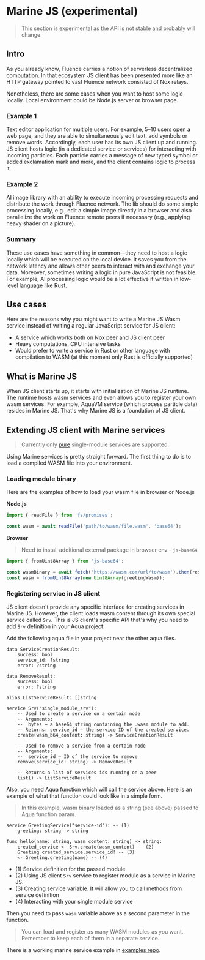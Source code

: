 # Marine JS (experimental)

> This section is experimental as the API is not stable and probably will change.

## Intro

As you already know, Fluence carries a notion of serverless decentralized computation.
In that ecosystem JS client has been presented more like an HTTP gateway pointed to vast Fluence network consisted of Nox relays.

Nonetheless, there are some cases when you want to host some logic locally.
Local environment could be Node.js server or browser page.

### Example 1

Text editor application for multiple users.
For example, 5–10 users open a web page, and they are able to simultaneously edit text, add symbols or remove words.
Accordingly, each user has its own JS client up and running.
JS client hosts logic (in a dedicated service or services) for interacting with incoming particles.
Each particle carries a message of new typed symbol or added exclamation mark and more,
and the client contains logic to process it.

### Example 2

AI image library with an ability to execute incoming processing requests and distribute the work through Fluence network.
The lib should do some simple processing locally, e.g., edit a simple image directly in a browser and also parallelize the work on Fluence remote peers if necessary (e.g., applying heavy shader on a picture).

### Summary

These use cases have something in common—they need to host a logic locally which will be executed on the local device.
It saves you from the network latency and allows other peers to interact with and exchange your data. 
Moreover, sometimes writing a logic in pure JavaScript is not feasible.
For example, AI processing logic would be a lot effective if written in low-level language like Rust.

## Use cases

Here are the reasons why you might want to write a Marine JS Wasm service instead of writing a regular JavaScript service for JS client:
- A service which works both on Nox peer and JS client peer
- Heavy computations, CPU intensive tasks
- Would prefer to write a service in Rust or other language with compilation to WASM (at this moment only Rust is officially supported)

## What is Marine JS

When JS client starts up, it starts with initialization of Marine JS runtime.
The runtime hosts wasm services and even allows you to register your own wasm services.
For example, AquaVM service (which process particle data) resides in Marine JS.
That's why Marine JS is a foundation of JS client.

## Extending JS client with Marine services

> Currently only [pure](https://fluence.dev/docs/build/glossary#pure-module) single-module services are supported.

Using Marine services is pretty straight forward. The first thing to do is to load a compiled WASM file into your environment.

### Loading module binary

Here are the examples of how to load your wasm file in browser or Node.js

**Node.js**

```javascript
import { readFile } from 'fs/promises';

const wasm = await readFile('path/to/wasm/file.wasm', 'base64');
```

**Browser**

> Need to install additional external package in browser env - `js-base64`

```javascript
import { fromUint8Array } from 'js-base64';

const wasmBinary = await fetch('https://wasm.com/url/to/wasm').then(res => res.arrayBuffer());
const wasm = fromUint8Array(new Uint8Array(greetingWasm));
```


### Registering service in JS client

JS client doesn't provide any specific interface for creating services in Marine JS.
However, the client loads wasm content through its own special service called `Srv`. 
This is JS client's specific API that's why you need to add `Srv` definition in your Aqua project. 

Add the following aqua file in your project near the other aqua files.

```aqua
data ServiceCreationResult:
    success: bool
    service_id: ?string
    error: ?string

data RemoveResult:
    success: bool
    error: ?string

alias ListServiceResult: []string

service Srv("single_module_srv"):
    -- Used to create a service on a certain node
    -- Arguments:
    --  bytes – a base64 string containing the .wasm module to add.
    -- Returns: service_id – the service ID of the created service.
    create(wasm_b64_content: string) -> ServiceCreationResult
    
    -- Used to remove a service from a certain node
    -- Arguments:
    --  service_id – ID of the service to remove
    remove(service_id: string) -> RemoveResult
    
    -- Returns a list of services ids running on a peer
    list() -> ListServiceResult
```
Also, you need Aqua function which will call the service above.
Here is an example of what that function could look like in a simple form.

> In this example, wasm binary loaded as a string (see above) passed to Aqua function param.

```aqua
service GreetingService("service-id"): -- (1)
    greeting: string -> string

func hello(name: string, wasm_content: string) -> string:
    created_service <- Srv.create(wasm_content) -- (2) 
    Greeting created_service.service_id! -- (3)
    <- Greeting.greeting(name) -- (4)
```

- (1) Service definition for the passed module
- (2) Using JS client `Srv` service to register module as a service in Marine JS.
- (3) Creating service variable. It will allow you to call methods from service definition
- (4) Interacting with your single module service

Then you need to pass `wasm` variable above as a second parameter in the function.

> You can load and register as many WASM modules as you want. Remember to keep each of them in a separate service.

There is a working marine service example in [examples repo](https://github.com/fluencelabs/examples/tree/main/js-client-examples/marine-service).
